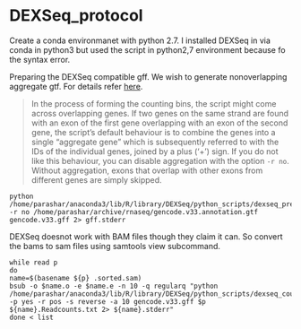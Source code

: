 # DEXSeq_protocol
Create a conda environmanet with python 2.7. I installed DEXSeq in via conda in python3 but used the script in python2,7 environment because fo the syntax error.

Preparing the DEXSeq compatible gff.
We wish to generate nonoverlapping aggregate gtf. For details refer [here](http://seqanswers.com/forums/showthread.php?t=41551). 
> In the process of forming the counting bins, the script might come across overlapping genes. If two genes on the same strand are found
> with an exon of the first gene overlapping with an exon of the second gene, the script’s default behaviour is to combine the genes into a single “aggregate gene” which is subsequently referred to with the IDs of the individual genes, joined by a plus (‘+’) sign. If you do not like this behaviour, you can disable aggregation with the option `-r no`. Without aggregation, exons that overlap with other exons from different genes are simply skipped.

    python /home/parashar/anaconda3/lib/R/library/DEXSeq/python_scripts/dexseq_prepare_annotation.py -r no /home/parashar/archive/rnaseq/gencode.v33.annotation.gtf gencode.v33.gff 2> gff.stderr

DEXSeq doesnot work with BAM files though they claim it can. So convert the bams to sam files using samtools view subcommand.

    while read p
    do
    name=$(basename ${p} .sorted.sam)
    bsub -o $name.o -e $name.e -n 10 -q regularq "python /home/parashar/anaconda3/lib/R/library/DEXSeq/python_scripts/dexseq_count.py -p yes -r pos -s reverse -a 10 gencode.v33.gff $p ${name}.Readcounts.txt 2> ${name}.stderr"
    done < list


